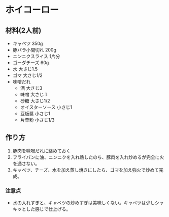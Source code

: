 # ホイコーロー
## 材料(2人前)
* キャベツ 350g
* 豚バラ小間切れ 200g
* ニンニクスライス 1片分
* ゴーダチーズ 60g
* 水 大さじ1.5
* ゴマ 大さじ1/2
* 味噌だれ
  * 酒 大さじ3
  * 味噌 大さじ１
  * 砂糖 大さじ1/2
  * オイスターソース 小さじ1
  * 豆板醤 小さじ1
  * 片栗粉 小さじ1/3

## 作り方
1. 豚肉を味噌だれに絡めておく
2. フライパンに油、ニンニクを入れ熱したのち、豚肉を入れ炒めるが完全に火を通さない。
3. キャベツ、チーズ、水を加え蒸し焼きにしたら、ゴマを加え強火で炒めて完成。
### 注意点
* 水の入れすぎと、キャベツの炒めすぎは美味しくない。キャベツは少しシャキッとした感じで仕上げる。

